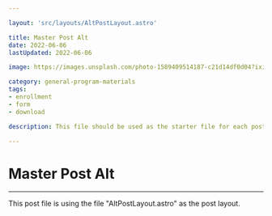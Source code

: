 ```yaml
---

layout: 'src/layouts/AltPostLayout.astro'

title: Master Post Alt
date: 2022-06-06
lastUpdated: 2022-06-06

image: https://images.unsplash.com/photo-1589409514187-c21d14df0d04?ixid=MnwxMjA3fDB8MHxwaG90by1wYWdlfHx8fGVufDB8fHx8&ixlib=rb-1.2.1&auto=format&fit=crop&w=800&q=80

category: general-program-materials
tags:
- enrollment
- form
- download

description: This file should be used as the starter file for each post. 

---
```


# Master Post Alt

---

This post file is using the file "AltPostLayout.astro" as the post layout.  